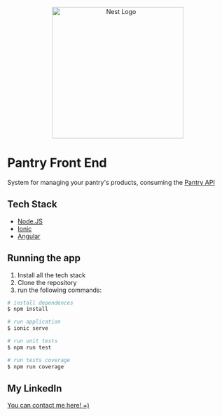 <p align="center">
  <a href="http://nestjs.com/" target="blank"><img src="https://ionicframework.com/img/framework-og-img.png" width="300" alt="Nest Logo" /></a>
</p>

[circleci-image]: https://img.shields.io/circleci/build/github/nestjs/nest/master?token=abc123def456
[circleci-url]: https://circleci.com/gh/nestjs/nest

# Pantry Front End

System for managing your pantry's products, consuming the [Pantry API](https://github.com/allanplobo/pantry-api)

## Tech Stack

- [Node.JS](https://nodejs.org/en/)
- [Ionic](https://ionicframework.com/)
- [Angular](https://angular.io/)

## Running the app

1. Install all the tech stack
2. Clone the repository
3. run the following commands:

```bash
# install dependences
$ npm install

# run application
$ ionic serve

# run unit tests
$ npm run test

# run tests coverage
$ npm run coverage

```

## My LinkedIn

[You can contact me here! =)](https://www.linkedin.com/in/allanplobo/)
